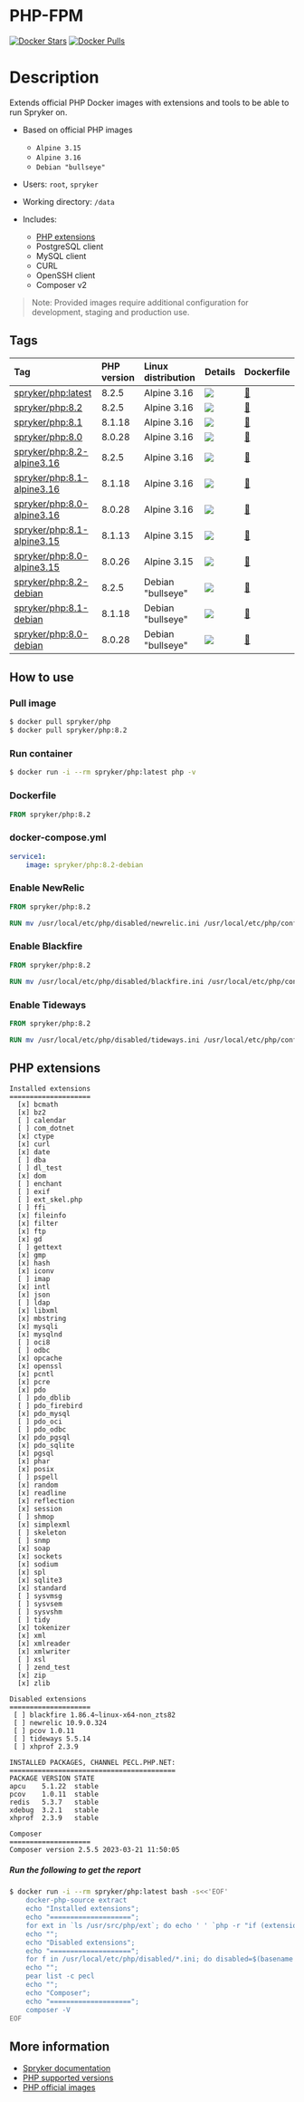 # PHP-FPM

[![Docker Stars](https://img.shields.io/docker/stars/spryker/php.svg)](https://store.docker.com/community/images/spryker/php)
[![Docker Pulls](https://img.shields.io/docker/pulls/spryker/php.svg)](https://store.docker.com/community/images/spryker/php)

# Description

Extends official PHP Docker images with extensions and tools to be able to run Spryker on.

* Based on official PHP images
  * `Alpine 3.15`
  * `Alpine 3.16`
  * `Debian "bullseye"`
  
* Users: `root`, `spryker`
* Working directory: `/data`
* Includes:
  * [PHP extensions](#php-extensions)
  * PostgreSQL client
  * MySQL client
  * CURL
  * OpenSSH client
  * Composer v2

> Note: Provided images require additional configuration for development, staging and production use.

## Tags

| Tag                                                                                         | PHP version | Linux distribution | Details                                                                                                                                                                                    | Dockerfile                                                                                 |
|:--------------------------------------------------------------------------------------------|:------------|:-------------------|:-------------------------------------------------------------------------------------------------------------------------------------------------------------------------------------------|:-------------------------------------------------------------------------------------------|
| [spryker/php:latest](https://hub.docker.com/r/spryker/php/tags?name=latest)                 | 8.2.5       | Alpine 3.16        | [![](https://images.microbadger.com/badges/image/spryker/php:latest.svg)](https://microbadger.com/images/spryker/php:latest "Get your own image badge on microbadger.com")                 | [:link:](https://github.com/spryker/docker-php/blob/master/alpine/3.16/8.2/Dockerfile)     |
| [spryker/php:8.2](https://hub.docker.com/r/spryker/php/tags?name=8.2)                       | 8.2.5       | Alpine 3.16        | [![](https://images.microbadger.com/badges/image/spryker/php:8.2.svg)](https://microbadger.com/images/spryker/php:8.2 "Get your own image badge on microbadger.com")                       | [:link:](https://github.com/spryker/docker-php/blob/master/alpine/3.16/8.2/Dockerfile)     |
| [spryker/php:8.1](https://hub.docker.com/r/spryker/php/tags?name=8.1)                       | 8.1.18      | Alpine 3.16        | [![](https://images.microbadger.com/badges/image/spryker/php:8.1.svg)](https://microbadger.com/images/spryker/php:8.1 "Get your own image badge on microbadger.com")                       | [:link:](https://github.com/spryker/docker-php/blob/master/alpine/3.16/8.1/Dockerfile)     |
| [spryker/php:8.0](https://hub.docker.com/r/spryker/php/tags?name=8.0)                       | 8.0.28      | Alpine 3.16        | [![](https://images.microbadger.com/badges/image/spryker/php:8.0.svg)](https://microbadger.com/images/spryker/php:8.0 "Get your own image badge on microbadger.com")                       | [:link:](https://github.com/spryker/docker-php/blob/master/alpine/3.16/8.0/Dockerfile)     |
| [spryker/php:8.2-alpine3.16](https://hub.docker.com/r/spryker/php/tags?name=8.2-alpine3.16) | 8.2.5       | Alpine 3.16        | [![](https://images.microbadger.com/badges/image/spryker/php:8.2-alpine3.16.svg)](https://microbadger.com/images/spryker/php:8.2-alpine3.16 "Get your own image badge on microbadger.com") | [:link:](https://github.com/spryker/docker-php/blob/master/alpine/3.16/8.2/Dockerfile)     |
| [spryker/php:8.1-alpine3.16](https://hub.docker.com/r/spryker/php/tags?name=8.1-alpine3.16) | 8.1.18      | Alpine 3.16        | [![](https://images.microbadger.com/badges/image/spryker/php:8.1-alpine3.16.svg)](https://microbadger.com/images/spryker/php:8.1-alpine3.16 "Get your own image badge on microbadger.com") | [:link:](https://github.com/spryker/docker-php/blob/master/alpine/3.16/8.1/Dockerfile)     |
| [spryker/php:8.0-alpine3.16](https://hub.docker.com/r/spryker/php/tags?name=8.0-alpine3.16) | 8.0.28      | Alpine 3.16        | [![](https://images.microbadger.com/badges/image/spryker/php:8.0-alpine3.16.svg)](https://microbadger.com/images/spryker/php:8.0-alpine3.16 "Get your own image badge on microbadger.com") | [:link:](https://github.com/spryker/docker-php/blob/master/alpine/3.16/8.0/Dockerfile)     |
| [spryker/php:8.1-alpine3.15](https://hub.docker.com/r/spryker/php/tags?name=8.1-alpine3.15) | 8.1.13      | Alpine 3.15        | [![](https://images.microbadger.com/badges/image/spryker/php:8.1-alpine3.15.svg)](https://microbadger.com/images/spryker/php:8.1-alpine3.15 "Get your own image badge on microbadger.com") | [:link:](https://github.com/spryker/docker-php/blob/master/alpine/3.15/8.1/Dockerfile)     |
| [spryker/php:8.0-alpine3.15](https://hub.docker.com/r/spryker/php/tags?name=8.0-alpine3.15) | 8.0.26      | Alpine 3.15        | [![](https://images.microbadger.com/badges/image/spryker/php:8.0-alpine3.15.svg)](https://microbadger.com/images/spryker/php:8.0-alpine3.15 "Get your own image badge on microbadger.com") | [:link:](https://github.com/spryker/docker-php/blob/master/alpine/3.15/8.0/Dockerfile)     |
| [spryker/php:8.2-debian](https://hub.docker.com/r/spryker/php/tags?name=8.2-debian)         | 8.2.5       | Debian "bullseye"  | [![](https://images.microbadger.com/badges/image/spryker/php:8.2-debian.svg)](https://microbadger.com/images/spryker/php:8.2-debian "Get your own image badge on microbadger.com")         | [:link:](https://github.com/spryker/docker-php/blob/master/debian/bullseye/8.2/Dockerfile) |
| [spryker/php:8.1-debian](https://hub.docker.com/r/spryker/php/tags?name=8.1-debian)         | 8.1.18      | Debian "bullseye"  | [![](https://images.microbadger.com/badges/image/spryker/php:8.1-debian.svg)](https://microbadger.com/images/spryker/php:8.1-debian "Get your own image badge on microbadger.com")         | [:link:](https://github.com/spryker/docker-php/blob/master/debian/bullseye/8.1/Dockerfile) |
| [spryker/php:8.0-debian](https://hub.docker.com/r/spryker/php/tags?name=8.0-debian)         | 8.0.28      | Debian "bullseye"  | [![](https://images.microbadger.com/badges/image/spryker/php:8.0-debian.svg)](https://microbadger.com/images/spryker/php:8.0-debian "Get your own image badge on microbadger.com")         | [:link:](https://github.com/spryker/docker-php/blob/master/debian/bullseye/8.0/Dockerfile) |
## How to use

### Pull image
```bash
$ docker pull spryker/php
$ docker pull spryker/php:8.2
```

### Run container
```bash
$ docker run -i --rm spryker/php:latest php -v
```

### Dockerfile
```dockerfile
FROM spryker/php:8.2
```

### docker-compose.yml
```yaml
service1:
    image: spryker/php:8.2-debian
```

### Enable NewRelic
```dockerfile
FROM spryker/php:8.2

RUN mv /usr/local/etc/php/disabled/newrelic.ini /usr/local/etc/php/conf.d/90-newrelic.ini
```

### Enable Blackfire
```dockerfile
FROM spryker/php:8.2

RUN mv /usr/local/etc/php/disabled/blackfire.ini /usr/local/etc/php/conf.d/90-blackfire.ini
```

### Enable Tideways
```dockerfile
FROM spryker/php:8.2

RUN mv /usr/local/etc/php/disabled/tideways.ini /usr/local/etc/php/conf.d/90-tideways.ini
```

## PHP extensions

```
Installed extensions
====================
  [x] bcmath
  [x] bz2
  [ ] calendar
  [ ] com_dotnet
  [x] ctype
  [x] curl
  [x] date
  [ ] dba
  [ ] dl_test
  [x] dom
  [ ] enchant
  [ ] exif
  [ ] ext_skel.php
  [ ] ffi
  [x] fileinfo
  [x] filter
  [x] ftp
  [x] gd
  [ ] gettext
  [x] gmp
  [x] hash
  [x] iconv
  [ ] imap
  [x] intl
  [x] json
  [ ] ldap
  [x] libxml
  [x] mbstring
  [x] mysqli
  [x] mysqlnd
  [ ] oci8
  [ ] odbc
  [x] opcache
  [x] openssl
  [x] pcntl
  [x] pcre
  [x] pdo
  [ ] pdo_dblib
  [ ] pdo_firebird
  [x] pdo_mysql
  [ ] pdo_oci
  [ ] pdo_odbc
  [x] pdo_pgsql
  [x] pdo_sqlite
  [x] pgsql
  [x] phar
  [x] posix
  [ ] pspell
  [x] random
  [x] readline
  [x] reflection
  [x] session
  [ ] shmop
  [x] simplexml
  [ ] skeleton
  [ ] snmp
  [x] soap
  [x] sockets
  [x] sodium
  [x] spl
  [x] sqlite3
  [x] standard
  [ ] sysvmsg
  [ ] sysvsem
  [ ] sysvshm
  [ ] tidy
  [x] tokenizer
  [x] xml
  [x] xmlreader
  [x] xmlwriter
  [ ] xsl
  [ ] zend_test
  [x] zip
  [x] zlib

Disabled extensions
====================
 [ ] blackfire 1.86.4~linux-x64-non_zts82
 [ ] newrelic 10.9.0.324
 [ ] pcov 1.0.11
 [ ] tideways 5.5.14
 [ ] xhprof 2.3.9

INSTALLED PACKAGES, CHANNEL PECL.PHP.NET:
=========================================
PACKAGE VERSION STATE
apcu    5.1.22  stable
pcov    1.0.11  stable
redis   5.3.7   stable
xdebug  3.2.1   stable
xhprof  2.3.9   stable

Composer
====================
Composer version 2.5.5 2023-03-21 11:50:05
```
##### Run the following to get the report
```bash
$ docker run -i --rm spryker/php:latest bash -s<<'EOF'
    docker-php-source extract
    echo "Installed extensions";
    echo "====================";
    for ext in `ls /usr/src/php/ext`; do echo ' ' `php -r "if (extension_loaded('$ext' !== 'opcache' ? '$ext' : 'Zend OPcache')) { echo '[x] $ext'; } else { echo '[ ] $ext'; }"`; done
    echo "";
    echo "Disabled extensions";
    echo "====================";
    for f in /usr/local/etc/php/disabled/*.ini; do disabled=$(basename $f | sed -e 's/\.ini$//'); echo " [ ] ${disabled} $(PHP_INI_SCAN_DIR=:/usr/local/etc/php/disabled php -r "echo phpversion('${disabled}');")"; done
    echo "";
    pear list -c pecl
    echo "";
    echo "Composer";
    echo "====================";
    composer -V
EOF
```

## More information
* [Spryker documentation](https://documentation.spryker.com)
* [PHP supported versions](http://php.net/supported-versions.php)
* [PHP official images](https://github.com/docker-library/php)

